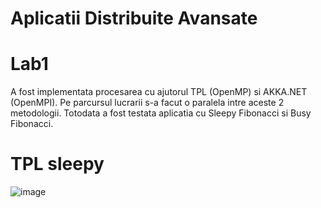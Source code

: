 # Aplicatii Distribuite Avansate
# Lab1
A fost implementata procesarea cu ajutorul TPL (OpenMP) si AKKA.NET (OpenMPI). Pe parcursul lucrarii s-a facut o paralela intre aceste 2 metodologii. Totodata a fost testata aplicatia cu Sleepy Fibonacci si Busy Fibonacci.

# TPL sleepy
![image](https://user-images.githubusercontent.com/26895687/84590129-84f2d900-ae3c-11ea-867c-d772b4144597.png)
